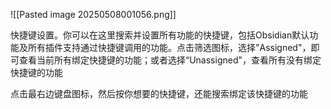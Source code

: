 ![[Pasted image 20250508001056.png]]

快捷键设置。你可以在这里搜索并设置所有功能的快捷键，包括Obsidian默认功能及所有插件支持通过快捷键调用的功能。点击筛选图标，选择"Assigned"，即可查看当前所有绑定快捷键的功能；或者选择“Unassigned"，查看所有没有绑定快捷键的功能

点击最右边键盘图标，然后按你想要的快捷键，还能搜索绑定该快捷键的功能

